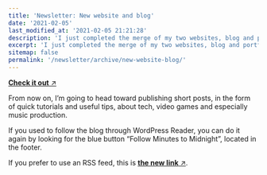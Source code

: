 ```yaml
---
title: 'Newsletter: New website and blog'
date: '2021-02-05'
last_modified_at: '2021-02-05 21:21:28'
description: 'I just completed the merge of my two websites, blog and portfolio. Since I was at it, I redesigned and refactored the whole content.'
excerpt: 'I just completed the merge of my two websites, blog and portfolio. Since I was at it, I redesigned and refactored the whole content.'
sitemap: false
permalink: '/newsletter/archive/new-website-blog/'
---
```

[**Check it out** ↗︎](https://minutestomidnight.co.uk)

From now on, I’m going to head toward publishing short posts, in the form of quick tutorials and useful tips, about tech, video games and especially music production.

If you used to follow the blog through WordPress Reader, you can do it again by looking for the blue button “Follow Minutes to Midnight”, located in the footer.

If you prefer to use an RSS feed, this is [**the new link** ↗︎](https://minutestomidnight.co.uk/feed.xml).